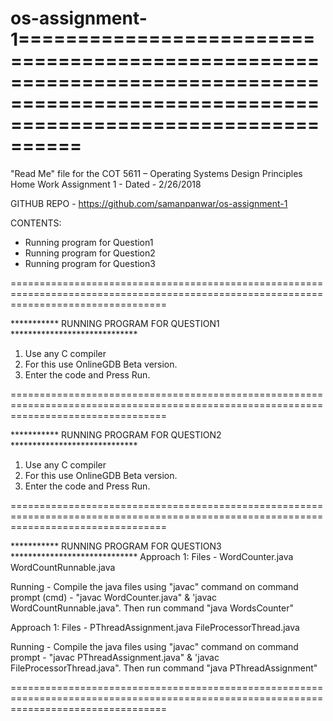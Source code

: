# os-assignment-1=======================================================================================================================================
"Read Me" file for the COT 5611 – Operating Systems Design Principles Home Work Assignment 1 - Dated - 2/26/2018

GITHUB REPO - https://github.com/samanpanwar/os-assignment-1

CONTENTS:
- Running program for Question1
- Running program for Question2
- Running program for Question3

=======================================================================================================================================

*********** RUNNING PROGRAM FOR QUESTION1 *****************************

1. Use any C compiler
2. For this use OnlineGDB Beta version.
3. Enter the code and Press Run.

=======================================================================================================================================

*********** RUNNING PROGRAM FOR QUESTION2 *****************************
1. Use any C compiler
2. For this use OnlineGDB Beta version.
3. Enter the code and Press Run.

=======================================================================================================================================

*********** RUNNING PROGRAM FOR QUESTION3 *****************************
Approach 1:
Files - WordCounter.java
	WordCountRunnable.java

Running - Compile the java files using "javac" command on command prompt (cmd) - "javac WordCounter.java" & 'javac WordCountRunnable.java".
	  Then run command "java WordsCounter"

Approach 1:
Files - PThreadAssignment.java
	FileProcessorThread.java

Running - Compile the java files using "javac" command on command prompt - "javac PThreadAssignment.java" & 'javac FileProcessorThread.java".
	  Then run command "java PThreadAssignment"

=======================================================================================================================================
